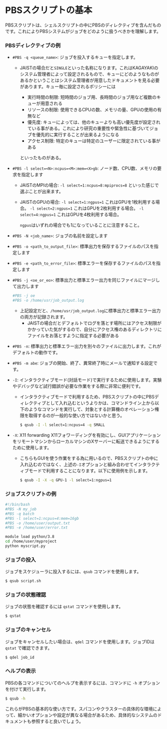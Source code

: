 # PBSスクリプトの基本

PBSスクリプトは、シェルスクリプトの中にPBSのディレクティブを含んだものです。これによりPBSシステムがジョブをどのように扱うべきかを理解します。

### PBSディレクティブの例

- `#PBS -q <queue_name>`: ジョブを投入するキューを指定します。

  - JAISTの場合だと`SINGLE`といった名称になります。これはKAGAYAKIのシステム管理者によって設定されるもので、キューにどのようなものがあるかということはシステム管理者が用意したドキュメントを見る必要があります。キュー毎に設定されるポリシーには

    - 実行時間の制限: 短時間のジョブ用、長時間のジョブ用など複数のキューが用意される
    - リソースの制限: 使用できるCPUの数、メモリの量、GPUの使用の有無など
    - 優先度: キューによっては、他のキューよりも高い優先度が設定されている事がある。これにより研究の重要性や緊急性に基づいてジョブを優先的に実行することが出来るようになる
    - アクセス制限: 特定のキューは特定のユーザーに限定されている事がある

    といったものがある。

- `#PBS -l select=<N>:ncpus=<M>:mem=<X>gb`: ノード数、CPU数、メモリの要求を指定します
  - JAISTのMPIの場合:
    `-l select=1:ncpus=8:mpiprocs=8`
    といった感じで選ぶことが出来ます。
    
  - JAISTのGPUの場合:
    `-l select=1:ngpus=1`
    これはGPUを1枚利用する場合。
    `-l select=2:ngpus=1`
    これはGPUを2枚利用する場合。
    `-l select=4:ngpus=1`
    これはGPUを4枚利用する場合。

    `ngpus`はいずれの場合でも1になっていることに注意すること。

- `#PBS -N <job_name>`: ジョブの名前を設定します

- `#PBS -o <path_to_output_file>`: 標準出力を保存するファイルのパスを指定します

- `#PBS -e <path_to_error_file>`: 標準エラーを保存するファイルのパスを指定します

- `#PBS -j <oe_or_eo>`: 標準出力と標準エラー出力を同じファイルにマージして出力します

  ```bash
  #PBS -j oe
  #PBS -o /home/usr/job_output.log
  ```

  - 上記設定だと、`/home/usr/job_output.log`に標準出力と標準エラー出力の両方が記録されます。
    - JAISTの場合だとデフォルトでログを落とす場所にはアクセス制限がかかっていた気がするので、自分にアクセス権のあるディレクトリにファイルをお落とすように指定する必要がある

- `#PBS -n`: 標準出力と標準エラー出力を別々のファイルに出力します。これがデフォルトの動作です。

- `#PBS -m abe`: ジョブの開始、終了、異常終了時にメールで通知する設定です。

- `-I`: インタラクティブモード(対話モード)で実行するために使用します。実験やデバッグなど試行錯誤が必要な作業をする際に非常に便利です。

  - インタラクティブモードで利用するため、PBSスクリプトの中にPBSディレクティブとして入れ込むというよりかは、コマンドライン上から以下のようなコマンドを実行して、対象とする計算機のオペレーション権限を取得するのが一般的な使い方ではないかと思う。
    ```bash
    $ qsub -I -l select=1:ncpus=4 -q SMALL
    ```

- `-X`: X11 forwarding
  X11フォワーディングを有効にし、GUIアプリケーションをリモートマシンからローカルマシンのXサーバーに転送できるようにするために使用します。

  - こちらもGUIを使う作業をする為に用いるので、PBSスクリプトの中に入れ込むのではなく、上述の`-I`オプションと組み合わせてインタラクティブモードで利用することになります。以下に使用例を示します。
    ```bash
    $ qsub -I -X -q GPU-1 -l select=1:ngpus=1
    ```

    


### ジョブスクリプトの例

```bash
#!/bin/bash
#PBS -N my_job
#PBS -q batch
#PBS -l select=1:ncpus=4:mem=16gb
#PBS -o /home/user/output.txt
#PBS -e /home/user/error.txt

module load python/3.8
cd /home/user/myproject
python myscript.py
```

### ジョブの投入

ジョブをスケジューラに投入するには、`qsub` コマンドを使用します。

```bash
$ qsub script.sh
```

### ジョブの状態確認

ジョブの状態を確認するには `qstat` コマンドを使用します。

```bash
$ qstat
```

### ジョブのキャンセル

ジョブをキャンセルしたい場合は、`qdel` コマンドを使用します。ジョブIDは `qstat` で確認できます。

```bash
$ qdel job_id
```

### ヘルプの表示

PBSの各コマンドについてのヘルプを表示するには、コマンドに `-h` オプションを付けて実行します。

```bash
$ qsub -h
```

これらがPBSの基本的な使い方です。スパコンやクラスターの具体的な環境によって、細かいオプションや設定が異なる場合があるため、具体的なシステムのドキュメントも参照すると良いでしょう。